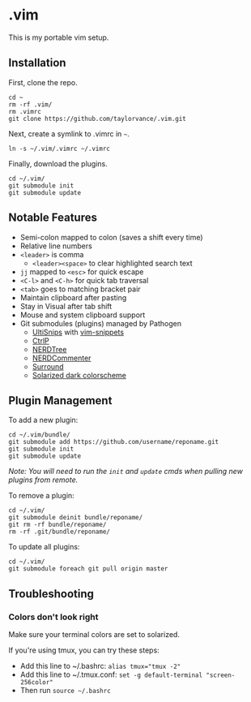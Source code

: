 # .vim

This is my portable vim setup.


## Installation

First, clone the repo.

```
cd ~
rm -rf .vim/
rm .vimrc
git clone https://github.com/taylorvance/.vim.git
```

Next, create a symlink to .vimrc in `~`.

```
ln -s ~/.vim/.vimrc ~/.vimrc
```

Finally, download the plugins.

```
cd ~/.vim/
git submodule init
git submodule update
```


## Notable Features

* Semi-colon mapped to colon (saves a shift every time)
* Relative line numbers
* `<leader>` is comma
  * `<leader><space>` to clear highlighted search text
* `jj` mapped to `<esc>` for quick escape
* `<C-l>` and `<C-h>` for quick tab traversal
* `<tab>` goes to matching bracket pair
* Maintain clipboard after pasting
* Stay in Visual after tab shift
* Mouse and system clipboard support
* Git submodules (plugins) managed by Pathogen
  * [UltiSnips](https://github.com/SirVer/ultisnips.git) with [vim-snippets](https://github.com/honza/vim-snippets.git)
  * [CtrlP](https://github.com/ctrlpvim/ctrlp.vim.git)
  * [NERDTree](https://github.com/scrooloose/nerdtree.git)
  * [NERDCommenter](https://github.com/scrooloose/nerdcommenter.git)
  * [Surround](https://github.com/tpope/vim-surround.git)
  * [Solarized dark colorscheme](https://github.com/altercation/vim-colors-solarized.git)


## Plugin Management

To add a new plugin:

```
cd ~/.vim/bundle/
git submodule add https://github.com/username/reponame.git
git submodule init
git submodule update
```

*Note: You will need to run the `init` and `update` cmds when pulling new plugins from remote.*

To remove a plugin:

```
cd ~/.vim/
git submodule deinit bundle/reponame/
git rm -rf bundle/reponame/
rm -rf .git/bundle/reponame/
```

To update all plugins:

```
cd ~/.vim/
git submodule foreach git pull origin master
```


## Troubleshooting

### Colors don't look right

Make sure your terminal colors are set to solarized.

If you're using tmux, you can try these steps:

* Add this line to ~/.bashrc: `alias tmux="tmux -2"`
* Add this line to ~/.tmux.conf: `set -g default-terminal "screen-256color"`
* Then run `source ~/.bashrc`
